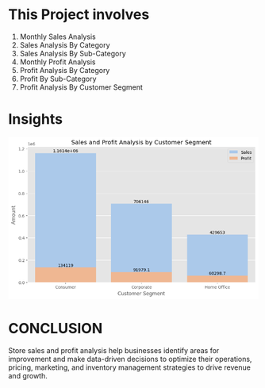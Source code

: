 # This Project involves 

1) Monthly Sales Analysis
2) Sales Analysis By Category
3) Sales Analysis By Sub-Category
4) Monthly Profit Analysis
5) Profit Analysis By Category
6) Profit By Sub-Category
7) Profit Analysis By Customer Segment

# Insights 

![CS Insights](https://github.com/Shaikh-areeb/Store-Sales-Profit-Analysis/blob/main/Customer%20Segments%20Insights.png)

# CONCLUSION 
Store sales and profit analysis help businesses identify areas for improvement and make data-driven decisions to optimize their operations, pricing, marketing, and inventory management strategies to drive revenue and growth.
